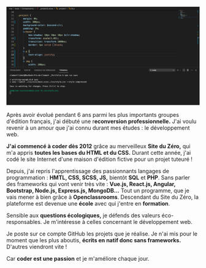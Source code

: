 ![Cover](https://github.com/ClemTeboll/ClemTeboll/blob/main/img/Bandeau.png)

Après avoir évolué pendant 6 ans parmi les plus importants groupes d'édition français, j'ai débuté une r**econversion professionnelle.**
J'ai voulu revenir à un amour que j'ai connu durant mes études : le développement web.

**J'ai commencé à coder dès 2012** grâce au merveilleux **Site du Zéro,** qui m'a appris **toutes les bases du HTML et du CSS.**
Durant cette année, j'ai codé le site Internet d'une maison d'édition fictive pour un projet tuteuré !

Depuis, j'ai repris l'apprentissage des passionnants langages de programmation : **HMTL, CSS, SCSS, JS,** bientôt **SQL** et **PHP**. Sans parler des frameworks qui vont venir très vite : **Vue.js, React.js, Angular, Bootstrap, Node.js, Express.js, MongoDB…** Tout un programme, que je vais mener à bien grâce à **Openclassrooms**. Descendant du Site du Zéro, la plateforme est devenue une **école** avec qui j'entre en **formation**.

Sensible aux **questions écologiques,** je défends des valeurs éco-responsables. Je m'intéresse à celles concernant le développement web.

Je poste sur ce compte GitHub les projets que je réalise. Je n'ai mis pour le moment que les plus aboutis, **écrits en natif donc sans frameworks.** D'autres viendront vite !

Car **coder est une passion** et je m'améliore chaque jour.


<!--
**ClemTeboll/ClemTeboll** is a ✨ _special_ ✨ repository because its `README.md` (this file) appears on your GitHub profile.

Here are some ideas to get you started:

- 🔭 I’m currently working on ...
- 🌱 I’m currently learning ...
- 👯 I’m looking to collaborate on ...
- 🤔 I’m looking for help with ...
- 💬 Ask me about ...
- 📫 How to reach me: ...
- 😄 Pronouns: ...
- ⚡ Fun fact: ...
-->
